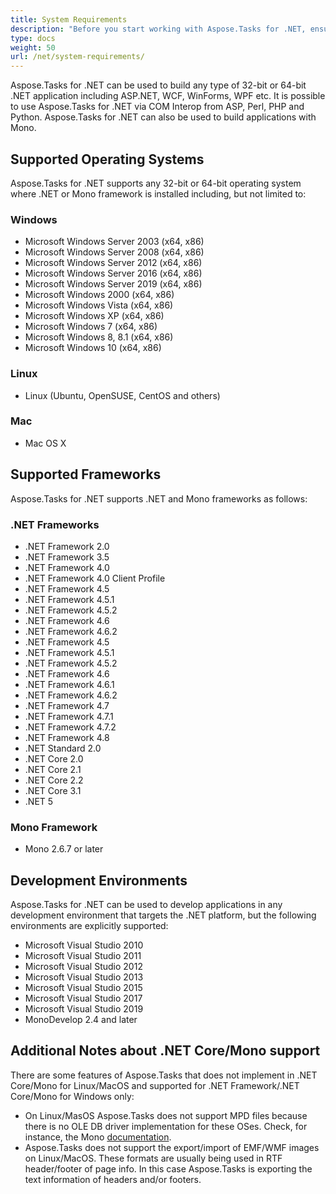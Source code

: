 ```yaml
---
title: System Requirements
description: "Before you start working with Aspose.Tasks for .NET, ensure that your environment fits the operating system, platform, frameworks, and environment requirements."
type: docs
weight: 50
url: /net/system-requirements/
---
```


Aspose.Tasks for .NET can be used to build any type of 32-bit or 64-bit .NET application including ASP.NET, WCF, WinForms, WPF etc. It is possible to use Aspose.Tasks for .NET via COM Interop from ASP, Perl, PHP and Python. Aspose.Tasks for .NET can also be used to build applications with Mono.

## **Supported Operating Systems**
Aspose.Tasks for .NET supports any 32-bit or 64-bit operating system where .NET or Mono framework is installed including, but not limited to:

### **Windows**
- Microsoft Windows Server 2003 (x64, x86)
- Microsoft Windows Server 2008 (x64, x86)
- Microsoft Windows Server 2012 (x64, x86)
- Microsoft Windows Server 2016 (x64, x86)
- Microsoft Windows Server 2019 (x64, x86)
- Microsoft Windows 2000 (x64, x86)
- Microsoft Windows Vista (x64, x86)
- Microsoft Windows XP (x64, x86)
- Microsoft Windows 7 (x64, x86)
- Microsoft Windows 8, 8.1 (x64, x86)
- Microsoft Windows 10 (x64, x86)

### **Linux**
- Linux (Ubuntu, OpenSUSE, CentOS and others)

### **Mac**
- Mac OS X

## **Supported Frameworks**
Aspose.Tasks for .NET supports .NET and Mono frameworks as follows:

### **.NET Frameworks**
- .NET Framework 2.0
- .NET Framework 3.5
- .NET Framework 4.0
- .NET Framework 4.0 Client Profile
- .NET Framework 4.5
- .NET Framework 4.5.1
- .NET Framework 4.5.2
- .NET Framework 4.6
- .NET Framework 4.6.2
- .NET Framework 4.5
- .NET Framework 4.5.1
- .NET Framework 4.5.2
- .NET Framework 4.6
- .NET Framework 4.6.1
- .NET Framework 4.6.2
- .NET Framework 4.7
- .NET Framework 4.7.1
- .NET Framework 4.7.2
- .NET Framework 4.8
- .NET Standard 2.0
- .NET Core 2.0
- .NET Core 2.1
- .NET Core 2.2
- .NET Core 3.1
- .NET 5

### **Mono Framework**
- Mono 2.6.7 or later

## **Development Environments**
Aspose.Tasks for .NET can be used to develop applications in any development environment that targets the .NET platform, but the following environments are explicitly supported:

- Microsoft Visual Studio 2010
- Microsoft Visual Studio 2011
- Microsoft Visual Studio 2012
- Microsoft Visual Studio 2013
- Microsoft Visual Studio 2015
- Microsoft Visual Studio 2017
- Microsoft Visual Studio 2019
- MonoDevelop 2.4 and later

## **Additional Notes about .NET Core/Mono support**
There are some features of Aspose.Tasks that does not implement in .NET Core/Mono for Linux/MacOS and supported for .NET Framework/.NET Core/Mono for Windows only:
- On Linux/MasOS Aspose.Tasks does not support MPD files because there is no OLE DB driver implementation for these OSes. Check, for instance, the Mono [documentation](https://www.mono-project.com/docs/database-access/).
- Aspose.Tasks does not support the export/import of EMF/WMF images on Linux/MacOS. These formats are usually being used in RTF header/footer of page info. In this case Aspose.Tasks is exporting the text information of headers and/or footers.

